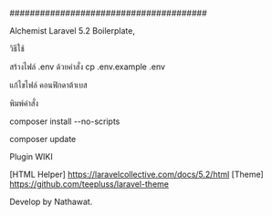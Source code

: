 #######################################

Alchemist
Laravel 5.2 Boilerplate,


วิธีใช้

สร้างไฟล์ .env ด้วยคำสั่ง cp .env.example .env

แก้ไขไฟล์ คอนฟิกดาต้าเบส


พิมพ์คำสั่ง

composer install --no-scripts

composer update


Plugin WIKI

[HTML Helper] https://laravelcollective.com/docs/5.2/html
[Theme] https://github.com/teepluss/laravel-theme

Develop by Nathawat.
